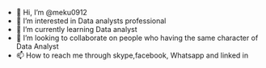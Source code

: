 - 👋 Hi, I’m @meku0912
- 👀 I’m interested in Data analysts professional 
- 🌱 I’m currently learning Data analyst
- 💞️ I’m looking to collaborate on people who having the same character of Data Analyst
- 📫 How to reach me through skype,facebook, Whatsapp and linked in 

<!---
meku0912/meku0912 is a ✨ special ✨ repository because its `README.md` (this file) appears on your GitHub profile.
You can click the Preview link to take a look at your changes.
--->
